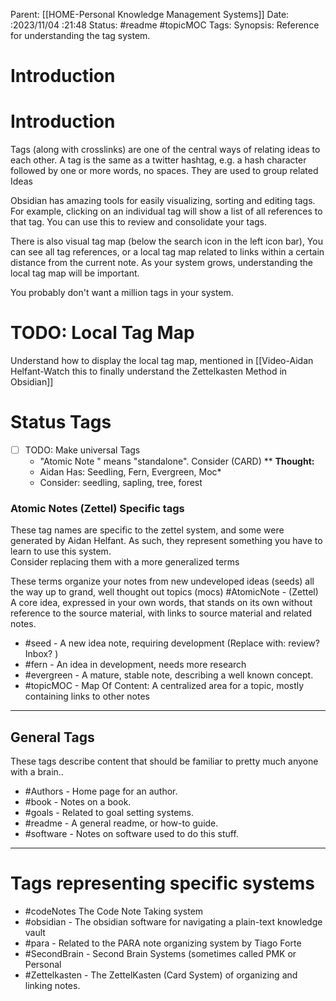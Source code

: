 Parent: [[HOME-Personal Knowledge Management Systems]]
Date: :2023/11/04 :21:48
Status: #readme #topicMOC
Tags: 
Synopsis:  Reference for understanding the  tag system.

# Introduction

# Introduction
Tags (along with crosslinks) are one of the central ways of relating ideas to each other. 
A tag is the same as a twitter hashtag, e.g. a hash character followed by one or more words, no spaces.   They are used to group related Ideas

Obsidian has amazing tools for easily visualizing, sorting and editing tags.
For example, clicking on an individual tag will show a list of all references to that tag. 
You can use this to review and consolidate your tags.  

There is also visual tag map (below the search icon in the left icon bar), You can see all tag references, or  a local tag map related to links within a certain distance from the current note.    As your system grows, understanding the local tag map will be important. 

You probably don't want a million tags in your system.

# TODO: Local Tag Map
Understand how to display the local tag map, mentioned in [[Video-Aidan Helfant-Watch this to finally understand the Zettelkasten Method in Obsidian]]


# Status Tags

- [ ] TODO: Make universal Tags
	- "Atomic Note " means "standalone".  Consider (CARD)
	 ** **Thought:**
	 *  Aidan Has:  Seedling, Fern, Evergreen, Moc*
	 * Consider: seedling, sapling, tree, forest


### Atomic Notes (Zettel) Specific tags 
These tag names are specific to the zettel system, and some were generated by Aidan Helfant.  As such, they represent something you have to learn to use this system.   
Consider replacing them with a more generalized terms 

These terms organize your notes from new undeveloped ideas (seeds) all the way up to grand, well thought out topics (mocs)
#AtomicNote - (Zettel) A core idea, expressed in your own words, that stands on its own without reference to the source material, with links to source material and related notes.
* #seed - A new idea note, requiring development (Replace with:  review? Inbox? )
* #fern - An idea in development, needs more research
* #evergreen - A mature, stable note, describing a well known concept. 
*  #topicMOC  - Map Of Content:  A centralized area for a topic, mostly containing links to other notes 

---
## General Tags 
These tags describe content that should be familiar to pretty much anyone with a brain..

* #Authors - Home page for an author.
* #book - Notes on a book.
* #goals  - Related to goal setting systems.
*  #readme -  A general readme, or how-to guide.
*  #software - Notes on software used to do this stuff.

---
# Tags representing specific systems

* #codeNotes  The Code Note Taking system
* #obsidian - The obsidian software for navigating a plain-text knowledge vault
* #para - Related to the PARA note organizing system by Tiago Forte
* #SecondBrain -  Second Brain Systems (sometimes called PMK or Personal 
*  #Zettelkasten - The ZettelKasten (Card System) of organizing and linking notes.

 
